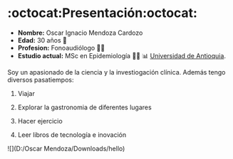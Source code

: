 # :octocat:**Presentación**:octocat:


  - **Nombre:** Oscar Ignacio Mendoza Cardozo
  - **Edad:** 30 años 🧑
  - **Profesion:** Fonoaudiólogo  👨‍⚕️
  - **Estudio actual:** MSc en Epidemiología 👨‍🔬 📊 [Universidad de Antioquia](https://n9.cl/yaacj).

Soy un apasionado de la ciencia y la investiogación clínica. Además tengo diversos pasatiempos:

  1. Viajar
  
  2. Explorar la gastronomia de diferentes lugares
  3. Hacer ejercicio
  4. Leer libros de tecnología e inovación 

![](D:/Oscar Mendoza/Downloads/hello)














